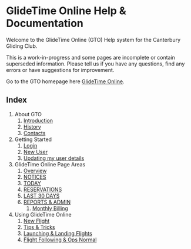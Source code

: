 # GlideTime Online Help & Documentation

Welcome to the GlideTime Online (GTO) Help system for the Canterbury Gliding Club.

This is a work-in-progress and some pages are incomplete or contain superseded information.  Please tell us if you have any questions, find any errors or have suggestions for improvement.

Go to the GTO homepage here [GlideTime Online](https://canterburyglidingclub.nz/gto "The new and best way to record CGC time logs").

## Index

1. About GTO
    1. [Introduction](./Introduction.md)
    1. [History](./History.md)
    1. [Contacts](./Contacts.md)
1. Getting Started
    1. [Login](./Login.md)
    1. [New User](./New_user.md)
    1. [Updating my user details](./User_details.md)
1. GlideTime Online Page Areas
    1. [Overview](./Overview.md)
    1. [NOTICES](./Notices.md)
    1. [TODAY](./Today.md)
    1. [RESERVATIONS](./Reservations.md)
    1. [LAST 30 DAYS](./Last_30_days.md)
    1. [REPORTS & ADMIN](./Reports_admin.md)
        1. [Monthly Billing](./MonthlyBilling.md)
1. Using GlideTime Online
    1. [New Flight](./New_flight.md)
    1. [Tips & Tricks](./Tips.md)
    1. [Launching & Landing Flights](./Launching_Landing.md)
    1. [Flight Following & Ops Normal](./Flight_following.md)
